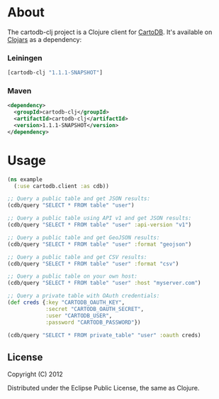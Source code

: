 # About

The cartodb-clj project is a Clojure client for [CartoDB](http://cartodb.com). It's available on [Clojars](https://clojars.org/cartodb-clj) as a dependency:

### Leiningen

```clojure
[cartodb-clj "1.1.1-SNAPSHOT"]
```

### Maven

```xml
<dependency>
  <groupId>cartodb-clj</groupId>
  <artifactId>cartodb-clj</artifactId>
  <version>1.1.1-SNAPSHOT</version>
</dependency>
```

# Usage

```clojure
(ns example
  (:use cartodb.client :as cdb))

;; Query a public table and get JSON results:
(cdb/query "SELECT * FROM table" "user")

;; Query a public table using API v1 and get JSON results:
(cdb/query "SELECT * FROM table" "user" :api-version "v1")

;; Query a public table and get GeoJSON results:
(cdb/query "SELECT * FROM table" "user" :format "geojson")

;; Query a public table and get CSV results:
(cdb/query "SELECT * FROM table" "user" :format "csv")

;; Query a public table on your own host:
(cdb/query "SELECT * FROM table" "user" :host "myserver.com")

;; Query a private table with OAuth credentials:
(def creds {:key "CARTODB_OAUTH_KEY",
            :secret "CARTODB_OAUTH_SECRET",
            :user "CARTODB_USER",
            :password "CARTODB_PASSWORD"})

(cdb/query "SELECT * FROM private_table" "user" :oauth creds)
```

## License

Copyright (C) 2012

Distributed under the Eclipse Public License, the same as Clojure.